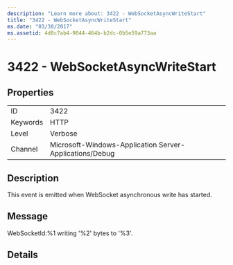 ```yaml
---
description: "Learn more about: 3422 - WebSocketAsyncWriteStart"
title: "3422 - WebSocketAsyncWriteStart"
ms.date: "03/30/2017"
ms.assetid: 4d0c7ab4-9044-464b-b2dc-0b5e59a773aa
---
```

# 3422 - WebSocketAsyncWriteStart

## Properties  
  
|||  
|-|-|  
|ID|3422|  
|Keywords|HTTP|  
|Level|Verbose|  
|Channel|Microsoft-Windows-Application Server-Applications/Debug|  
  
## Description  

 This event is emitted when WebSocket asynchronous write has started.  
  
## Message  

 WebSocketId:%1 writing '%2' bytes to '%3'.  
  
## Details
